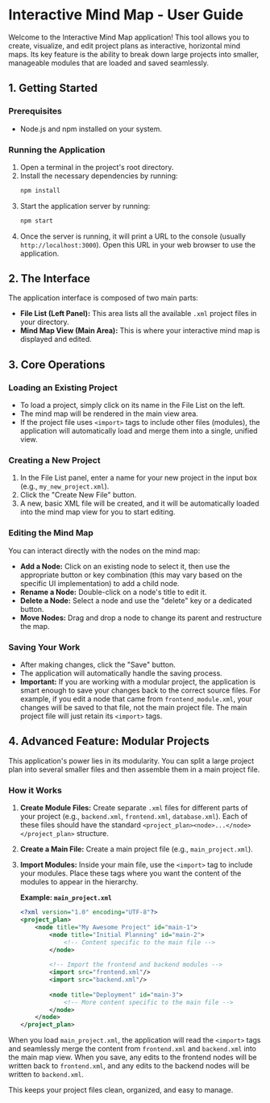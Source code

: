 # Interactive Mind Map - User Guide

Welcome to the Interactive Mind Map application! This tool allows you to create, visualize, and edit project plans as interactive, horizontal mind maps. Its key feature is the ability to break down large projects into smaller, manageable modules that are loaded and saved seamlessly.

## 1. Getting Started

### Prerequisites
- Node.js and npm installed on your system.

### Running the Application
1.  Open a terminal in the project's root directory.
2.  Install the necessary dependencies by running:
    ```bash
    npm install
    ```
3.  Start the application server by running:
    ```bash
    npm start
    ```
4.  Once the server is running, it will print a URL to the console (usually `http://localhost:3000`). Open this URL in your web browser to use the application.

## 2. The Interface
The application interface is composed of two main parts:
-   **File List (Left Panel):** This area lists all the available `.xml` project files in your directory.
-   **Mind Map View (Main Area):** This is where your interactive mind map is displayed and edited.

## 3. Core Operations

### Loading an Existing Project
-   To load a project, simply click on its name in the File List on the left.
-   The mind map will be rendered in the main view area.
-   If the project file uses `<import>` tags to include other files (modules), the application will automatically load and merge them into a single, unified view.

### Creating a New Project
1.  In the File List panel, enter a name for your new project in the input box (e.g., `my_new_project.xml`).
2.  Click the "Create New File" button.
3.  A new, basic XML file will be created, and it will be automatically loaded into the mind map view for you to start editing.

### Editing the Mind Map
You can interact directly with the nodes on the mind map:
-   **Add a Node:** Click on an existing node to select it, then use the appropriate button or key combination (this may vary based on the specific UI implementation) to add a child node.
-   **Rename a Node:** Double-click on a node's title to edit it.
-   **Delete a Node:** Select a node and use the "delete" key or a dedicated button.
-   **Move Nodes:** Drag and drop a node to change its parent and restructure the map.

### Saving Your Work
-   After making changes, click the "Save" button.
-   The application will automatically handle the saving process.
-   **Important:** If you are working with a modular project, the application is smart enough to save your changes back to the correct source files. For example, if you edit a node that came from `frontend_module.xml`, your changes will be saved to that file, not the main project file. The main project file will just retain its `<import>` tags.

## 4. Advanced Feature: Modular Projects

This application's power lies in its modularity. You can split a large project plan into several smaller files and then assemble them in a main project file.

### How it Works
1.  **Create Module Files:** Create separate `.xml` files for different parts of your project (e.g., `backend.xml`, `frontend.xml`, `database.xml`). Each of these files should have the standard `<project_plan><node>...</node></project_plan>` structure.

2.  **Create a Main File:** Create a main project file (e.g., `main_project.xml`).

3.  **Import Modules:** Inside your main file, use the `<import>` tag to include your modules. Place these tags where you want the content of the modules to appear in the hierarchy.

    **Example: `main_project.xml`**
    ```xml
    <?xml version="1.0" encoding="UTF-8"?>
    <project_plan>
        <node title="My Awesome Project" id="main-1">
            <node title="Initial Planning" id="main-2">
                <!-- Content specific to the main file -->
            </node>
            
            <!-- Import the frontend and backend modules -->
            <import src="frontend.xml"/>
            <import src="backend.xml"/>
            
            <node title="Deployment" id="main-3">
                <!-- More content specific to the main file -->
            </node>
        </node>
    </project_plan>
    ```

When you load `main_project.xml`, the application will read the `<import>` tags and seamlessly merge the content from `frontend.xml` and `backend.xml` into the main map view. When you save, any edits to the frontend nodes will be written back to `frontend.xml`, and any edits to the backend nodes will be written to `backend.xml`.

This keeps your project files clean, organized, and easy to manage.

